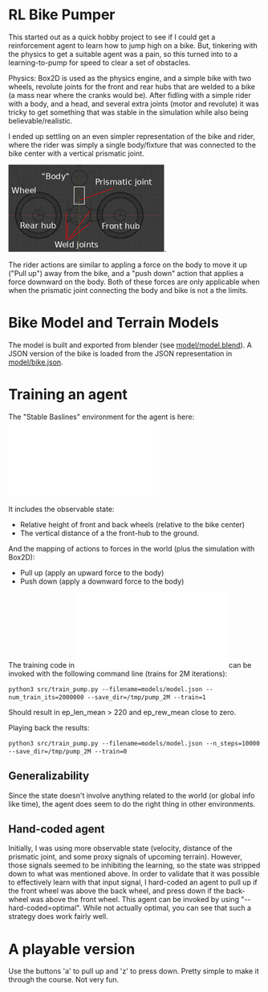 # RL Bike Pumper

This started out as a quick hobby project to see if I could get
a reinforcement agent to learn how to jump high on a bike. But,
tinkering with the physics to get a suitable agent was a pain,
so this turned into to a learning-to-pump for speed to clear a
set of obstacles.

Physics: Box2D is used as the physics engine, and a simple bike
with two wheels, revolute joints for the front and rear hubs that
are welded to a bike (a mass near where the cranks would be).
After fidling with a simple rider with a body, and a head, and several
extra joints (motor and revolute) it was tricky to get something that
was stable in the simulation while also being believable/realistic.

I ended up settling on an even simpler
representation of the bike and rider, where the rider was simply a single
body/fixture that was connected to the bike center with a vertical
prismatic joint.

![doc/model.png](doc/model.png).

The rider actions are similar to appling a force on the body to move it
up ("Pull up") away from the bike, and a "push down" action that applies
a force downward on the body. Both of these forces are only applicable
when when the prismatic joint connecting the body and bike is not a the limits.

# Bike Model and Terrain Models

The model is built and exported from blender (see [model/model.blend](model/model.blend)).
A JSON version of the bike is loaded from the JSON representation in [model/bike.json](model/bike.json).

# Training an agent

The "Stable Baslines" environment for the agent is here: ![src/pump_env.py](src/pump_env.py)

It includes the observable state:

* Relative height of front and back wheels (relative to the bike center)
* The vertical distance of a the front-hub to the ground.

And the mapping of actions to forces in the world (plus the simulation with Box2D):

* Pull up (apply an upward force to the body)
* Push down (apply a downward force to the body)

The training code in ![src/pump_env.py](src/train_pump.py) can be invoked with the following command line (trains for 2M iterations):
```
python3 src/train_pump.py --filename=models/model.json --num_train_its=2000000 --save_dir=/tmp/pump_2M --train=1
```
Should result in ep_len_mean > 220 and ep_rew_mean close to zero.

Playing back the results:
```
python3 src/train_pump.py --filename=models/model.json --n_steps=10000 --save_dir=/tmp/pump_2M --train=0
```

## Generalizability

Since the state doesn't involve anything related to the world (or global info
like time), the agent does seem to do the right thing in other environments.


## Hand-coded agent

Initially, I was using more observable state (velocity, distance of the prismatic joint, and
some proxy signals of upcoming terrain). However, those signals seemed to be inhibiting the
learning, so the state was stripped down to what was mentioned above. In order to
validate that it was possible to effectively learn with that input signal, I hard-coded an
agent to pull up if the front wheel was above the back wheel, and press down if the back-wheel
was above the front wheel. This agent can be invoked by using "--hard-coded=optimal". While
not actually optimal, you can see that such a strategy does work fairly well.

# A playable version

Use the buttons 'a' to pull up and 'z' to press down. Pretty simple to
make it through the course. Not very fun.

